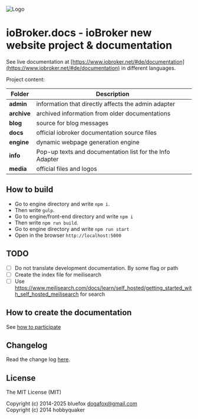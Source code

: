 ![Logo](media/ioBroker_logo_s.png)

# ioBroker.docs - ioBroker new website project & documentation

See live documentation at [https://www.iobroker.net/#de/documentation](https://www.iobroker.net/#de/documentation) in different languages.

Project content:

| Folder      | Description                                              |
|-------------|----------------------------------------------------------|
| **admin**   | information that directly affects the admin adapter      |
| **archive** | archived information from older documentations           |
| **blog**    | source for blog messages                                 |
| **docs**    | official iobroker documentation source files             |
| **engine**  | dynamic webpage generation engine                        |
| **info**    | Pop-up texts and documentation list for the Info Adapter |
| **media**   | official files and logos                                 |

## How to build
- Go to engine directory and write `npm i`.
- Then write `gulp`. 
- Go to engine/front-end directory and write `npm i`
- Then write `npm run build`.
- Go to engine directory and write `npm run start`
- Open in the browser `http://localhost:5000`

## TODO
- [ ] Do not translate development documentation. By some flag or path
- [ ] Create the index file for meilisearch
- [ ] Use https://www.meilisearch.com/docs/learn/self_hosted/getting_started_with_self_hosted_meilisearch for search

## How to create the documentation
See [how to participate](https://www.iobroker.net/#de/documentation/community/styleguidedoc.md)

## Changelog
Read the change log [here](CHANGELOG.md).

## License

The MIT License (MIT)

Copyright (c) 2014-2025 bluefox <dogafox@gmail.com>  
Copyright (c) 2014      hobbyquaker
